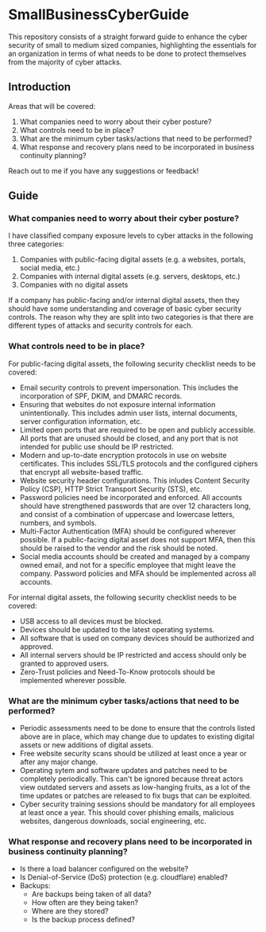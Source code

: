 # SmallBusinessCyberGuide
This repository consists of a straight forward guide to enhance the cyber security of small to medium sized companies, highlighting the essentials for an organization in terms of what needs to be done to protect themselves from the majority of cyber attacks.

## Introduction
Areas that will be covered:

1. What companies need to worry about their cyber posture?
2. What controls need to be in place?
3. What are the minimum cyber tasks/actions that need to be performed?
4. What response and recovery plans need to be incorporated in business continuity planning?

Reach out to me if you have any suggestions or feedback!

## Guide

### What companies need to worry about their cyber posture?
I have classified company exposure levels to cyber attacks in the following three categories:
  1. Companies with public-facing digital assets (e.g. a websites, portals, social media, etc.)
  2. Companies with internal digital assets (e.g. servers, desktops, etc.)
  3. Companies with no digital assets

If a company has public-facing and/or internal digital assets, then they should have some understanding and coverage of basic cyber security controls. The reason why they are split into two categories is that there are different types of attacks and security controls for each.

### What controls need to be in place?
For public-facing digital assets, the following security checklist needs to be covered:
- Email security controls to prevent impersonation. This includes the incorporation of SPF, DKIM, and DMARC records.
- Ensuring that websites do not exposure internal information unintentionally. This includes admin user lists, internal documents, server configuration information, etc.
- Limited open ports that are required to be open and publicly accessible. All ports that are unused should be closed, and any port that is not intended for public use should be IP restricted.
- Modern and up-to-date encryption protocols in use on website certificates. This includes SSL/TLS protocols and the configured ciphers that encrypt all website-based traffic.
- Website security header configurations. This inludes Content Security Policy (CSP), HTTP Strict Transport Security (STS), etc.
- Password policies need be incorporated and enforced. All accounts should have strengthened passwords that are over 12 characters long, and consist of a combination of uppercase and lowercase letters, numbers, and symbols.
- Multi-Factor Authentication (MFA) should be configured wherever possible. If a public-facing digital asset does not support MFA, then this should be raised to the vendor and the risk should be noted.
- Social media accounts should be created and managed by a company owned email, and not for a specific employee that might leave the company. Password policies and MFA should be implemented across all accounts.
 
For internal digital assets, the following security checklist needs to be covered:
- USB access to all devices must be blocked.
- Devices should be updated to the latest operating systems.
- All software that is used on company devices should be authorized and approved.
- All internal servers should be IP restricted and access should only be granted to approved users.
- Zero-Trust policies and Need-To-Know protocols should be implemented wherever possible.

### What are the minimum cyber tasks/actions that need to be performed?
- Periodic assessments need to be done to ensure that the controls listed above are in place, which may change due to updates to existing digital assets or new additions of digital assets.
- Free website security scans should be utilized at least once a year or after any major change.
- Operating sytem and software updates and patches need to be completely periodically. This can't be ignored because threat actors view outdated servers and assets as low-hanging fruits, as a lot of the time updates or patches are released to fix bugs that can be exploited.
- Cyber security training sessions should be mandatory for all employees at least once a year. This should cover phishing emails, malicious websites, dangerous downloads, social engineering, etc.


### What response and recovery plans need to be incorporated in business continuity planning?
- Is there a load balancer configured on the website?
- Is Denial-of-Service (DoS) protection (e.g. cloudflare) enabled?
- Backups:
  - Are backups being taken of all data?
  - How often are they being taken?
  - Where are they stored?
  - Is the backup process defined?
 
